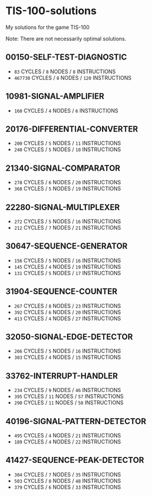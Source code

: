# TIS-100-solutions
My solutions for the game TIS-100

Note: There are not necessarily optimal solutions.


## 00150-SELF-TEST-DIAGNOSTIC 
- `83` CYCLES     / `8` NODES / `8` INSTRUCTIONS
- `467730` CYCLES / `8` NODES / `120` INSTRUCTIONS
## 10981-SIGNAL-AMPLIFIER
- `160` CYCLES / `4` NODES / `6` INSTRUCTIONS
## 20176-DIFFERENTIAL-CONVERTER
- `200` CYCLES / `5` NODES / `11` INSTRUCTIONS
- `240` CYCLES / `5` NODES / `10` INSTRUCTIONS
## 21340-SIGNAL-COMPARATOR
- `278` CYCLES / `6` NODES / `20` INSTRUCTIONS
- `368` CYCLES / `5` NODES / `19` INSTRUCTIONS
## 22280-SIGNAL-MULTIPLEXER
- `272` CYCLES / `5` NODES / `16` INSTRUCTIONS
- `212` CYCLES / `7` NODES / `21` INSTRUCTIONS
## 30647-SEQUENCE-GENERATOR
- `156` CYCLES / `5` NODES / `16` INSTRUCTIONS
- `145` CYCLES / `4` NODES / `19` INSTRUCTIONS
- `131` CYCLES / `5` NODES / `17` INSTRUCTIONS
## 31904-SEQUENCE-COUNTER
- `267` CYCLES / `8` NODES / `23` INSTRUCTIONS
- `392` CYCLES / `6` NODES / `20` INSTRUCTIONS
- `413` CYCLES / `4` NODES / `27` INSTRUCTIONS
## 32050-SIGNAL-EDGE-DETECTOR
- `266` CYCLES / `5` NODES / `16` INSTRUCTIONS
- `303` CYCLES / `4` NODES / `15` INSTRUCTIONS
## 33762-INTERRUPT-HANDLER
- `234` CYCLES / `9` NODES  / `46` INSTRUCTIONS
- `395` CYCLES / `11` NODES / `57` INSTRUCTIONS
- `290` CYCLES / `11` NODES / `58` INSTRUCTIONS
## 40196-SIGNAL-PATTERN-DETECTOR
- `495` CYCLES / `4` NODES  / `21` INSTRUCTIONS
- `189` CYCLES / `4` NODES / `22` INSTRUCTIONS
## 41427-SEQUENCE-PEAK-DETECTOR
- `304` CYCLES / `7` NODES  / `35` INSTRUCTIONS
- `503` CYCLES / `8` NODES  / `48` INSTRUCTIONS
- `379` CYCLES / `6` NODES  / `33` INSTRUCTIONS
